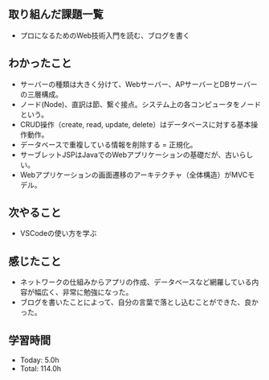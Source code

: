 ## 取り組んだ課題一覧
- プロになるためのWeb技術入門を読む、ブログを書く
## わかったこと
- サーバーの種類は大きく分けて、Webサーバー、APサーバーとDBサーバーの三層構成。
- ノード(Node)、直訳は節、繋ぐ接点。システム上の各コンピュータをノードという。
- CRUD操作（create, read, update, delete）はデータベースに対する基本操作動作。
- データベースで重複している情報を削除する = 正規化。
- サーブレットJSPはJavaでのWebアプリケーションの基礎だが、古いらしい。
- Webアプリケーションの画面遷移のアーキテクチャ（全体構造）がMVCモデル。
## 次やること
- VSCodeの使い方を学ぶ
## 感じたこと
- ネットワークの仕組みからアプリの作成、データベースなど網羅している内容が幅広く、非常に勉強になった。
- ブログを書いたことによって、自分の言葉で落とし込むことができた、良かった。
## 学習時間
- Today: 5.0h
- Total: 114.0h
